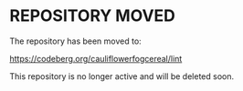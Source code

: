 # REPOSITORY MOVED

The repository has been moved to:

https://codeberg.org/cauliflowerfogcereal/lint

This repository is no longer active and will be deleted soon.
